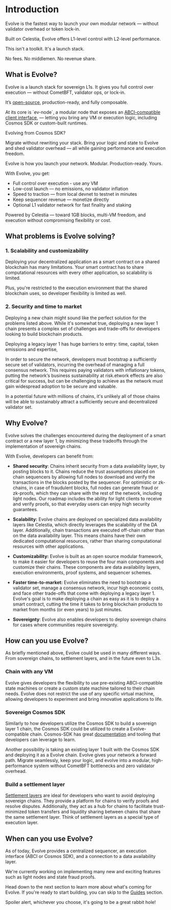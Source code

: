 # Introduction

Evolve is the fastest way to launch your own modular network — without validator overhead or token lock-in.

Built on Celestia, Evolve offers L1-level control with L2-level performance.

This isn't a toolkit. It's a launch stack.

No fees. No middlemen. No revenue share.

## What is Evolve?

Evolve is a launch stack for sovereign L1s. It gives you full control over execution — without CometBFT, validator ops, or lock-in.

It’s [open-source](https://github.com/evstack/ev-node), production-ready, and fully composable.

At its core is \`ev-node\`, a modular node that exposes an [ABCI-compatible client interface](https://github.com/cometbft/cometbft/tree/main/abci), — letting you bring any VM or execution logic, including Cosmos SDK or custom-built runtimes.

Evolving from Cosmos SDK?

Migrate without rewriting your stack. Bring your logic and state to Evolve and shed validator overhead — all while gaining performance and execution freedom.

Evolve is how you launch your network. Modular. Production-ready. Yours.

With Evolve, you get:

- Full control over execution \- use any VM
- Low-cost launch — no emissions, no validator inflation
- Speed to traction — from local devnet to testnet in minutes
- Keep sequencer revenue — monetize directly
- Optional L1 validator network for fast finality and staking

Powered by Celestia — toward 1GB blocks, multi-VM freedom, and execution without compromising flexibility or cost.

## What problems is Evolve solving?

### 1\. Scalability and customizability

Deploying your decentralized application as a smart contract on a shared blockchain has many limitations. Your smart contract has to share computational resources with every other application, so scalability is limited.

Plus, you're restricted to the execution environment that the shared blockchain uses, so developer flexibility is limited as well.

### 2\. Security and time to market

Deploying a new chain might sound like the perfect solution for the problems listed above. While it's somewhat true, deploying a new layer 1 chain presents a complex set of challenges and trade-offs for developers looking to build blockchain products.

Deploying a legacy layer 1 has huge barriers to entry: time, capital, token emissions and expertise,

In order to secure the network, developers must bootstrap a sufficiently secure set of validators, incurring the overhead of managing a full consensus network. This requires paying validators with inflationary tokens, putting the network‘s business sustainability at risk.etwork effects are also critical for success, but can be challenging to achieve as the network must gain widespread adoption to be secure and valuable.

In a potential future with millions of chains, it's unlikely all of those chains will be able to sustainably attract a sufficiently secure and decentralized validator set.

## Why Evolve?

Evolve solves the challenges encountered during the deployment of a smart contract or a new layer 1, by minimizing these tradeoffs through the implementation of sovereign chains.

With Evolve, developers can benefit from:

- **Shared security**: Chains inherit security from a data availability layer, by posting blocks to it. Chains reduce the trust assumptions placed on chain sequencers by allowing full nodes to download and verify the transactions in the blocks posted by the sequencer. For optimistic or zk-chains, in case of fraudulent blocks, full nodes can generate fraud or zk-proofs, which they can share with the rest of the network, including light nodes. Our roadmap includes the ability for light clients to receive and verify proofs, so that everyday users can enjoy high security guarantees.

- **Scalability:** Evolve chains are deployed on specialized data availability layers like Celestia, which directly leverages the scalability of the DA layer. Additionally, chain transactions are executed off-chain rather than on the data availability layer. This means chains have their own dedicated computational resources, rather than sharing computational resources with other applications.

- **Customizability:** Evolve is built as an open source modular framework, to make it easier for developers to reuse the four main components and customize their chains. These components are data availability layers, execution environments, proof systems, and sequencer schemes.

- **Faster time-to-market:** Evolve eliminates the need to bootstrap a validator set, manage a consensus network, incur high economic costs, and face other trade-offs that come with deploying a legacy layer 1\. Evolve's goal is to make deploying a chain as easy as it is to deploy a smart contract, cutting the time it takes to bring blockchain products to market from months (or even years) to just minutes.

- **Sovereignty**: Evolve also enables developers to deploy sovereign chains for cases where communities require sovereignty.

## How can you use Evolve?

As briefly mentioned above, Evolve could be used in many different ways. From sovereign chains, to settlement layers, and in the future even to L3s.

### Chain with any VM

Evolve gives developers the flexibility to use pre-existing ABCI-compatible state machines or create a custom state machine tailored to their chain needs. Evolve does not restrict the use of any specific virtual machine, allowing developers to experiment and bring innovative applications to life.

### Sovereign Cosmos SDK

Similarly to how developers utilize the Cosmos SDK to build a sovereign layer 1 chain, the Cosmos SDK could be utilized to create a Evolve-compatible chain. Cosmos-SDK has great [documentation](https://docs.cosmos.network/main) and tooling that developers can leverage to learn.

Another possibility is taking an existing layer 1 built with the Cosmos SDK and deploying it as a Evolve chain. Evolve gives your network a forward path. Migrate seamlessly, keep your logic, and evolve into a modular, high-performance system without CometBFT bottlenecks and zero validator overhead.

### Build a settlement layer

[Settlement layers](https://celestia.org/learn/modular-settlement-layers/settlement-in-the-modular-stack/) are ideal for developers who want to avoid deploying sovereign chains. They provide a platform for chains to verify proofs and resolve disputes. Additionally, they act as a hub for chains to facilitate trust-minimized token transfers and liquidity sharing between chains that share the same settlement layer. Think of settlement layers as a special type of execution layer.

## When can you use Evolve?

As of today, Evolve provides a centralized sequencer, an execution interface (ABCI or Cosmos SDK), and a connection to a data availability layer.

We're currently working on implementing many new and exciting features such as light nodes and state fraud proofs.

Head down to the next section to learn more about what's coming for Evolve. If you're ready to start building, you can skip to the [Guides](/guides/quick-start.md) section.

Spoiler alert, whichever you choose, it's going to be a great rabbit hole\!
